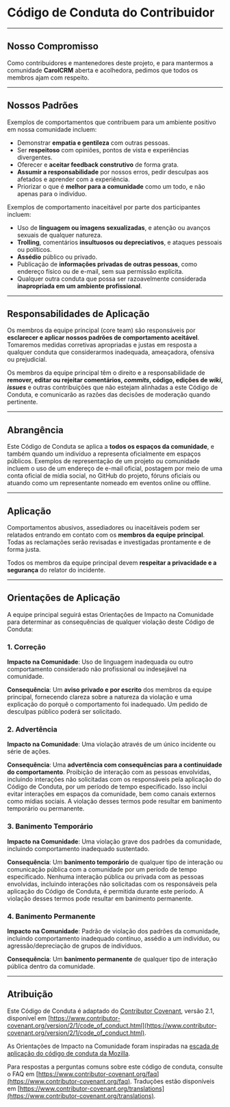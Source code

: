 # Código de Conduta do Contribuidor

---

## Nosso Compromisso

Como contribuidores e mantenedores deste projeto, e para mantermos a comunidade **CarolCRM** aberta e acolhedora, pedimos que todos os membros ajam com respeito.

---

## Nossos Padrões

Exemplos de comportamentos que contribuem para um ambiente positivo em nossa comunidade incluem:

* Demonstrar **empatia e gentileza** com outras pessoas.
* Ser **respeitoso** com opiniões, pontos de vista e experiências divergentes.
* Oferecer e **aceitar feedback construtivo** de forma grata.
* **Assumir a responsabilidade** por nossos erros, pedir desculpas aos afetados e aprender com a experiência.
* Priorizar o que é **melhor para a comunidade** como um todo, e não apenas para o indivíduo.

Exemplos de comportamento inaceitável por parte dos participantes incluem:

* Uso de **linguagem ou imagens sexualizadas**, e atenção ou avanços sexuais de qualquer natureza.
* **Trolling**, comentários **insultuosos ou depreciativos**, e ataques pessoais ou políticos.
* **Assédio** público ou privado.
* Publicação de **informações privadas de outras pessoas**, como endereço físico ou de e-mail, sem sua permissão explícita.
* Qualquer outra conduta que possa ser razoavelmente considerada **inapropriada em um ambiente profissional**.

---

## Responsabilidades de Aplicação

Os membros da equipe principal (core team) são responsáveis por **esclarecer e aplicar nossos padrões de comportamento aceitável**. Tomaremos medidas corretivas apropriadas e justas em resposta a qualquer conduta que considerarmos inadequada, ameaçadora, ofensiva ou prejudicial.

Os membros da equipe principal têm o direito e a responsabilidade de **remover, editar ou rejeitar comentários, *commits*, código, edições de *wiki*, *issues*** e outras contribuições que não estejam alinhadas a este Código de Conduta, e comunicarão as razões das decisões de moderação quando pertinente.

---

## Abrangência

Este Código de Conduta se aplica a **todos os espaços da comunidade**, e também quando um indivíduo a representa oficialmente em espaços públicos. Exemplos de representação de um projeto ou comunidade incluem o uso de um endereço de e-mail oficial, postagem por meio de uma conta oficial de mídia social, no GitHub do projeto, fóruns oficiais ou atuando como um representante nomeado em eventos online ou offline.

---

## Aplicação

Comportamentos abusivos, assediadores ou inaceitáveis podem ser relatados entrando em contato com os **membros da equipe principal**. Todas as reclamações serão revisadas e investigadas prontamente e de forma justa.

Todos os membros da equipe principal devem **respeitar a privacidade e a segurança** do relator do incidente.

---

## Orientações de Aplicação

A equipe principal seguirá estas Orientações de Impacto na Comunidade para determinar as consequências de qualquer violação deste Código de Conduta:

### 1. Correção

**Impacto na Comunidade**: Uso de linguagem inadequada ou outro comportamento considerado não profissional ou indesejável na comunidade.

**Consequência**: Um **aviso privado e por escrito** dos membros da equipe principal, fornecendo clareza sobre a natureza da violação e uma explicação do porquê o comportamento foi inadequado. Um pedido de desculpas público poderá ser solicitado.

### 2. Advertência

**Impacto na Comunidade**: Uma violação através de um único incidente ou série de ações.

**Consequência**: Uma **advertência com consequências para a continuidade do comportamento**. Proibição de interação com as pessoas envolvidas, incluindo interações não solicitadas com os responsáveis pela aplicação do Código de Conduta, por um período de tempo especificado. Isso inclui evitar interações em espaços da comunidade, bem como canais externos como mídias sociais. A violação desses termos pode resultar em banimento temporário ou permanente.

### 3. Banimento Temporário

**Impacto na Comunidade**: Uma violação grave dos padrões da comunidade, incluindo comportamento inadequado sustentado.

**Consequência**: Um **banimento temporário** de qualquer tipo de interação ou comunicação pública com a comunidade por um período de tempo especificado. Nenhuma interação pública ou privada com as pessoas envolvidas, incluindo interações não solicitadas com os responsáveis pela aplicação do Código de Conduta, é permitida durante este período. A violação desses termos pode resultar em banimento permanente.

### 4. Banimento Permanente

**Impacto na Comunidade**: Padrão de violação dos padrões da comunidade, incluindo comportamento inadequado contínuo, assédio a um indivíduo, ou agressão/depreciação de grupos de indivíduos.

**Consequência**: Um **banimento permanente** de qualquer tipo de interação pública dentro da comunidade.

---

## Atribuição

Este Código de Conduta é adaptado do [Contributor Covenant](https://www.contributor-covenant.org/), versão 2.1, disponível em [https://www.contributor-covenant.org/version/2/1/code_of_conduct.html](https://www.contributor-covenant.org/version/2/1/code_of_conduct.html).

As Orientações de Impacto na Comunidade foram inspiradas na [escada de aplicação do código de conduta da Mozilla](https://github.com/mozilla/diversity).

Para respostas a perguntas comuns sobre este código de conduta, consulte o FAQ em [https://www.contributor-covenant.org/faq](https://www.contributor-covenant.org/faq). Traduções estão disponíveis em [https://www.contributor-covenant.org/translations](https://www.contributor-covenant.org/translations).
